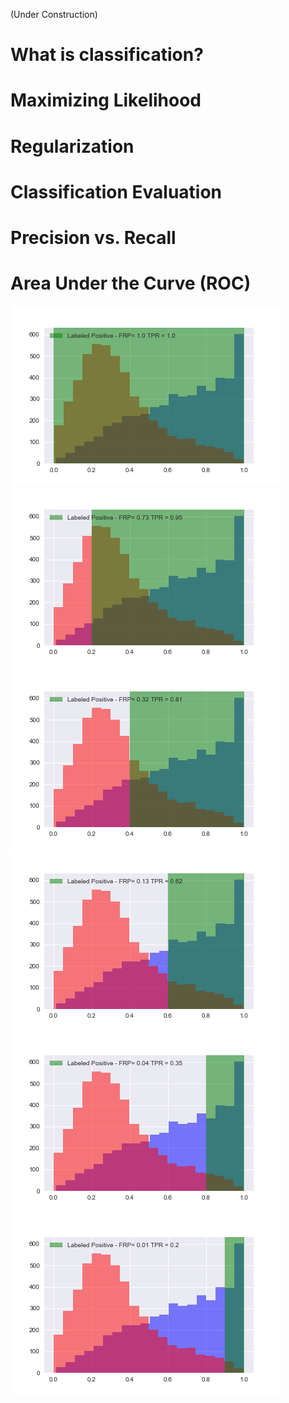 (Under Construction)

# What is classification?


# Maximizing Likelihood


# Regularization

# Classification Evaluation

# Precision vs. Recall

# Area Under the Curve (ROC)
 ![](/img/roc_0.png?raw=true)
 ![](/img/roc_2.png?raw=true)
   ![](/img/roc_4.png?raw=true)
    ![](/img/roc_6.png?raw=true)
     ![](/img/roc_8.png?raw=true)
      ![](/img/roc_9.png?raw=true)
